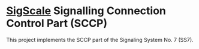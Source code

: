 <!--
category: network
subcategory: telecom-protocol
origin: sigscale
risk_level: low
possible_abuse: telecom protocol fuzzing, network mapping
hardening_tips: restrict access, monitor protocol usage
related: SS7, SCCP
opsec: low

tags: [ss7, sccp, telecom, protocol, network]
-->
# [SigScale](http://www.sigscale.org) Signalling Connection Control Part (SCCP)

This project implements the SCCP part of the Signaling System No. 7 (SS7).

